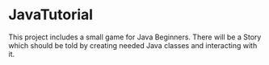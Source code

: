 # JavaTutorial
This project includes a small game for Java Beginners. There will be a Story which should be told by creating needed Java classes and interacting with it.
